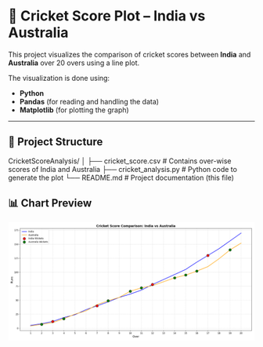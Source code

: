 # 🏏 Cricket Score Plot – India vs Australia

This project visualizes the comparison of cricket scores between **India** and **Australia** over 20 overs using a line plot.

The visualization is done using:

- **Python**
- **Pandas** (for reading and handling the data)
- **Matplotlib** (for plotting the graph)

---

## 📂 Project Structure

CricketScoreAnalysis/
│
├── cricket_score.csv # Contains over-wise scores of India and Australia
├── cricket_analysis.py # Python code to generate the plot
└── README.md # Project documentation (this file)

## 📊 Chart Preview

![Cricket Score Comparison](score_plot.png)
